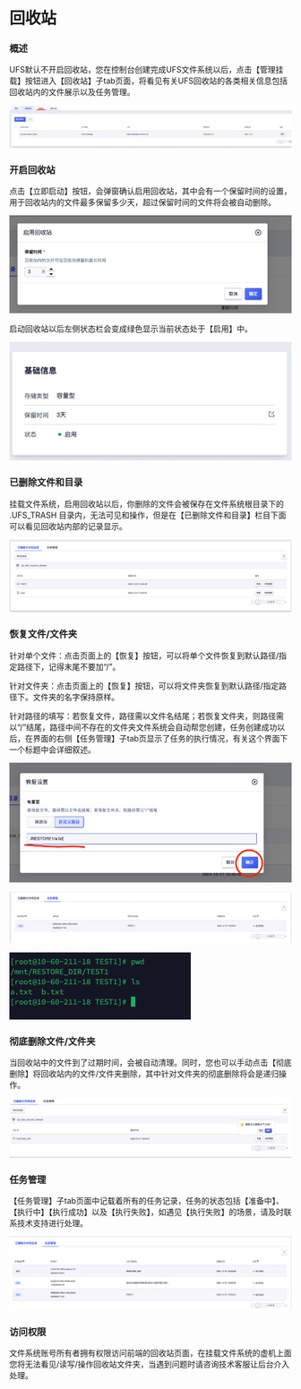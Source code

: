 # 回收站
### 概述
UFS默认不开启回收站，您在控制台创建完成UFS文件系统以后，点击【管理挂载】按钮进入【回收站】子tab页面，将看见有关UFS回收站的各类相关信息包括回收站内的文件展示以及任务管理。

![](/images/ufs_recycle0.png)

### 开启回收站
点击【立即启动】按钮，会弹窗确认启用回收站，其中会有一个保留时间的设置，用于回收站内的文件最多保留多少天，超过保留时间的文件将会被自动删除。

![](/images/ufs_recycle1.png)

启动回收站以后左侧状态栏会变成绿色显示当前状态处于【启用】中。

![](/images/ufs_recycle2.png)

### 已删除文件和目录
挂载文件系统，启用回收站以后，你删除的文件会被保存在文件系统根目录下的 .UFS_TRASH 目录内，无法可见和操作，但是在【已删除文件和目录】栏目下面可以看见回收站内部的记录显示。

![](/images/ufs_recycle3.png)

### 恢复文件/文件夹
针对单个文件：点击页面上的【恢复】按钮，可以将单个文件恢复到默认路径/指定路径下，记得末尾不要加“/”。

针对文件夹：点击页面上的【恢复】按钮，可以将文件夹恢复到默认路径/指定路径下。文件夹的名字保持原样。

针对路径的填写：若恢复文件，路径需以文件名结尾；若恢复文件夹，则路径需以“/”结尾，路径中间不存在的文件夹文件系统会自动帮您创建，任务创建成功以后，在界面的右侧【任务管理】子tab页显示了任务的执行情况，有关这个界面下一个标题中会详细叙述。

![](/images/ufs_recycle4.png)

![](/images/ufs_recycle5.png)

![](/images/ufs_recycle6.png)

### 彻底删除文件/文件夹
当回收站中的文件到了过期时间，会被自动清理。同时，您也可以手动点击【彻底删除】将回收站内的文件/文件夹删除，其中针对文件夹的彻底删除将会是递归操作。

![](/images/ufs_recycle7.png)

### 任务管理
【任务管理】子tab页面中记载着所有的任务记录，任务的状态包括【准备中】、【执行中】【执行成功】以及【执行失败】，如遇见【执行失败】的场景，请及时联系技术支持进行处理。

![](/images/ufs_recycle8.png)

### 访问权限
文件系统账号所有者拥有权限访问前端的回收站页面，在挂载文件系统的虚机上面您将无法看见/读写/操作回收站文件夹，当遇到问题时请咨询技术客服让后台介入处理。



















